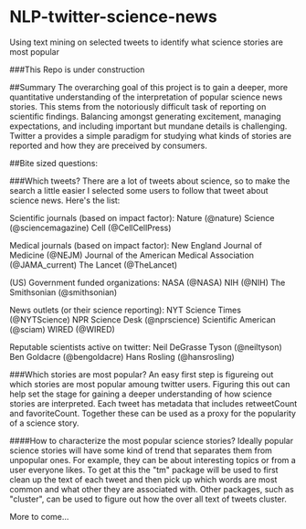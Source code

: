 # NLP-twitter-science-news
Using text mining on selected tweets to identify what science stories are most popular

###This Repo is under construction

##Summary
The overarching goal of this project is to gain a deeper, more quantitative understanding of the interpretation of popular 
science news stories. This stems from the notoriously difficult task of reporting on scientific findings. Balancing amongst 
generating excitement, managing expectations, and including important but mundane details is challenging. Twitter a provides
a simple paradigm for studying what kinds of stories are reported and how they are preceived by consumers.

##Bite sized questions:

###Which tweets?
There are a lot of tweets about science, so to make the search a little easier I selected some users to follow that tweet 
about science news. Here's the list:

Scientific journals (based on impact factor):
Nature (@nature)
Science (@sciencemagazine)
Cell (@CellCellPress)

Medical journals (based on impact factor):
New England Journal of Medicine (@NEJM)
Journal of the American Medical Association (@JAMA_current)
The Lancet (@TheLancet)

(US) Government funded organizations: 
NASA (@NASA)
NIH (@NIH)
The Smithsonian (@smithsonian)

News outlets (or their science reporting):
NYT Science Times (@NYTScience)
NPR Science Desk (@nprscience)
Scientific American (@sciam)
WIRED (@WIRED)

Reputable scientists active on twitter:
Neil DeGrasse Tyson (@neiltyson)
Ben Goldacre (@bengoldacre)
Hans Rosling (@hansrosling)

###Which stories are most popular?
An easy first step is figureing out which stories are most popular amoung twitter users. Figuring this out can help set the
stage for gaining a deeper understanding of how science stories are interpreted. Each tweet has metadata that includes 
retweetCount and favoriteCount. Together these can be used as a proxy for the popularity of a science story.

####How to characterize the most popular science stories?
Ideally popular science stories will have some kind of trend that separates them from unpopular ones. For example, they can
be about interesting topics or from a user everyone likes. To get at this the "tm" package will be used to first clean up the
text of each tweet and then pick up which words are most common and what other they are associated with. Other packages,
such as "cluster", can be used to figure out how the over all text of tweets cluster.

More to come...

